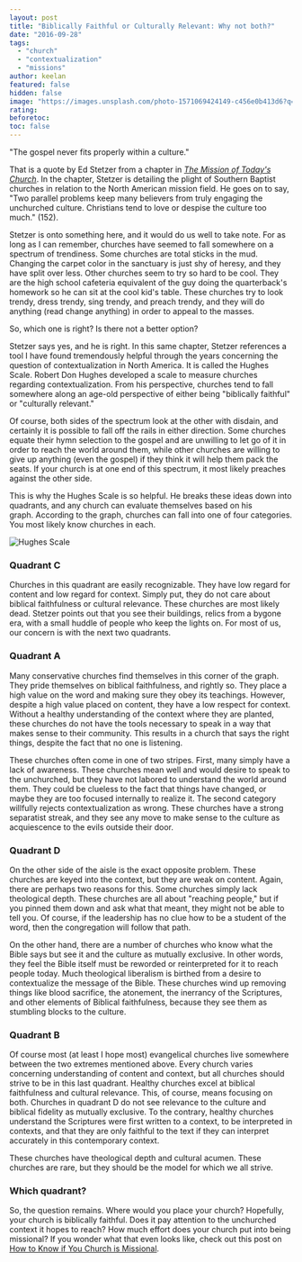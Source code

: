 ```yaml
---
layout: post
title: "Biblically Faithful or Culturally Relevant: Why not both?"
date: "2016-09-28"
tags: 
  - "church"
  - "contextualization"
  - "missions"
author: keelan
featured: false
hidden: false
image: "https://images.unsplash.com/photo-1571069424149-c456e0b413d6?q=80&w=2079&auto=format&fit=crop&ixlib=rb-4.0.3&ixid=M3wxMjA3fDB8MHxwaG90by1wYWdlfHx8fGVufDB8fHx8fA%3D%3D"
rating:
beforetoc:
toc: false
---
```


"The gospel never fits properly within a culture."

That is a quote by Ed Stetzer from a chapter in [_The Mission of Today's Church_](https://www.amazon.com/Mission-Todays-Church-Baptist-Leaders/dp/0805443789). In the chapter, Stetzer is detailing the plight of Southern Baptist churches in relation to the North American mission field. He goes on to say, "Two parallel problems keep many believers from truly engaging the unchurched culture. Christians tend to love or despise the culture too much." (152).

Stetzer is onto something here, and it would do us well to take note. For as long as I can remember, churches have seemed to fall somewhere on a spectrum of trendiness. Some churches are total sticks in the mud. Changing the carpet color in the sanctuary is just shy of heresy, and they have split over less. Other churches seem to try so hard to be cool. They are the high school cafeteria equivalent of the guy doing the quarterback's homework so he can sit at the cool kid's table. These churches try to look trendy, dress trendy, sing trendy, and preach trendy, and they will do anything (read change anything) in order to appeal to the masses.

So, which one is right? Is there not a better option?

Stetzer says yes, and he is right. In this same chapter, Stetzer references a tool I have found tremendously helpful through the years concerning the question of contextualization in North America. It is called the Hughes Scale. Robert Don Hughes developed a scale to measure churches regarding contextualization. From his perspective, churches tend to fall somewhere along an age-old perspective of either being "biblically faithful" or "culturally relevant."

Of course, both sides of the spectrum look at the other with disdain, and certainly it is possible to fall off the rails in either direction. Some churches equate their hymn selection to the gospel and are unwilling to let go of it in order to reach the world around them, while other churches are willing to give up anything (even the gospel) if they think it will help them pack the seats. If your church is at one end of this spectrum, it most likely preaches against the other side.

This is why the Hughes Scale is so helpful. He breaks these ideas down into quadrants, and any church can evaluate themselves based on his graph. According to the graph, churches can fall into one of four categories. You most likely know churches in each.

![Hughes Scale](/keelancook.github.io/assets/images/hughes-scale.png)

### Quadrant C

Churches in this quadrant are easily recognizable. They have low regard for content and low regard for context. Simply put, they do not care about biblical faithfulness or cultural relevance. These churches are most likely dead. Stetzer points out that you see their buildings, relics from a bygone era, with a small huddle of people who keep the lights on. For most of us, our concern is with the next two quadrants.

### Quadrant A

Many conservative churches find themselves in this corner of the graph. They pride themselves on biblical faithfulness, and rightly so. They place a high value on the word and making sure they obey its teachings. However, despite a high value placed on content, they have a low respect for context. Without a healthy understanding of the context where they are planted, these churches do not have the tools necessary to speak in a way that makes sense to their community. This results in a church that says the right things, despite the fact that no one is listening.

These churches often come in one of two stripes. First, many simply have a lack of awareness. These churches mean well and would desire to speak to the unchurched, but they have not labored to understand the world around them. They could be clueless to the fact that things have changed, or maybe they are too focused internally to realize it. The second category willfully rejects contextualization as wrong. These churches have a strong separatist streak, and they see any move to make sense to the culture as acquiescence to the evils outside their door.

### Quadrant D

On the other side of the aisle is the exact opposite problem. These churches are keyed into the context, but they are weak on content. Again, there are perhaps two reasons for this. Some churches simply lack theological depth. These churches are all about "reaching people," but if you pinned them down and ask what that meant, they might not be able to tell you. Of course, if the leadership has no clue how to be a student of the word, then the congregation will follow that path.

On the other hand, there are a number of churches who know what the Bible says but see it and the culture as mutually exclusive. In other words, they feel the Bible itself must be reworded or reinterpreted for it to reach people today. Much theological liberalism is birthed from a desire to contextualize the message of the Bible. These churches wind up removing things like blood sacrifice, the atonement, the inerrancy of the Scriptures, and other elements of Biblical faithfulness, because they see them as stumbling blocks to the culture.

### Quadrant B

Of course most (at least I hope most) evangelical churches live somewhere between the two extremes mentioned above. Every church varies concerning understanding of content and context, but all churches should strive to be in this last quadrant. Healthy churches excel at biblical faithfulness and cultural relevance. This, of course, means focusing on both. Churches in quadrant D do not see relevance to the culture and biblical fidelity as mutually exclusive. To the contrary, healthy churches understand the Scriptures were first written to a context, to be interpreted in contexts, and that they are only faithful to the text if they can interpret accurately in this contemporary context.

These churches have theological depth and cultural acumen. These churches are rare, but they should be the model for which we all strive.

### Which quadrant?

So, the question remains. Where would you place your church? Hopefully, your church is biblically faithful. Does it pay attention to the unchurched context it hopes to reach? How much effort does your church put into being missional? If you wonder what that even looks like, check out this post on [How to Know if You Church is Missional](https://keelancook.com/2016/05/02/how-to-know-if-your-church-is-missional/).
